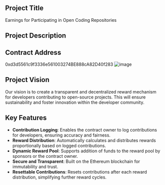 

## Project Title
Earnings for Participating in Open Coding Repositories

## Project Description

## Contract Address
0xd3d5561c9f3336e561003274BE888cA82D40f283
![image](https://github.com/user-attachments/assets/864dee24-4b4d-45b4-966e-da692b9b0237)


## Project Vision
Our vision is to create a transparent and decentralized reward mechanism for developers contributing to open-source projects. This will ensure sustainability and foster innovation within the developer community.

## Key Features
- **Contribution Logging**: Enables the contract owner to log contributions for developers, ensuring accuracy and fairness.
- **Reward Distribution**: Automatically calculates and distributes rewards proportionally based on logged contributions.
- **Dynamic Reward Pool**: Supports addition of funds to the reward pool by sponsors or the contract owner.
- **Secure and Transparent**: Built on the Ethereum blockchain for immutability and trust.
- **Resettable Contributions**: Resets contributions after each reward distribution, simplifying further reward cycles.
